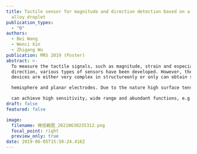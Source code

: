 ```yaml
---
title: Tactile sensor for magnitude and direction detection based on a liquid
  alloy droplet
publication_types:
  - "0"
authors:
  - Bei Wang
  - Wenci Xin
  - Zhigang Wu
publication: MRS 2019 (Poster)
abstract: >-
  To measure the tactile signals, such as magnitude, strain and especially
  direction, various types of sensors have been developed. However, these
  devices are either very complex in structureonly or only can obtain single signal. This work presents a novel soft tactile sensor with capacitance between liquid alloy based

  hemisphere and planar electrodes. Due to the nature high surface tension and flowability of liquid alloy droplet, the dynamic re-distribution of charges on electrodes

  can achieve high sensitivity, wide range and abundant functions, e.g. magnitude or direction of external force.
draft: false
featured: false

image:
  filename: 微信截图_20210630235312.png
  focal_point: right
  preview_only: true
date: 2019-06-05T15:50:24.416Z
---
```

